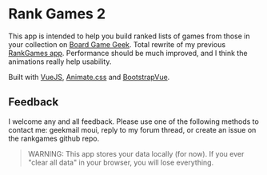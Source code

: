 # Rank Games 2

This app is intended to help you build ranked lists of games from those in your collection on [Board Game Geek](http://boardgamegeek.com). Total rewrite of my previous [RankGames app](https://boardgamegeek.com/thread/1442306/game-ranking-tool). Performance should be much improved, and I think the animations really help usability.

Built with [VueJS](http://vuejs.org), [Animate.css](https://daneden.github.io/animate.css/) and [BootstrapVue](https://bootstrap-vue.js.org/).

## Feedback

I welcome any and all feedback. Please use one of the following methods to contact me: geekmail moui, reply to my forum thread, or create an issue on the rankgames github repo.

> WARNING: This app stores your data locally (for now). If you ever "clear all data" in your browser, you will lose everything.
